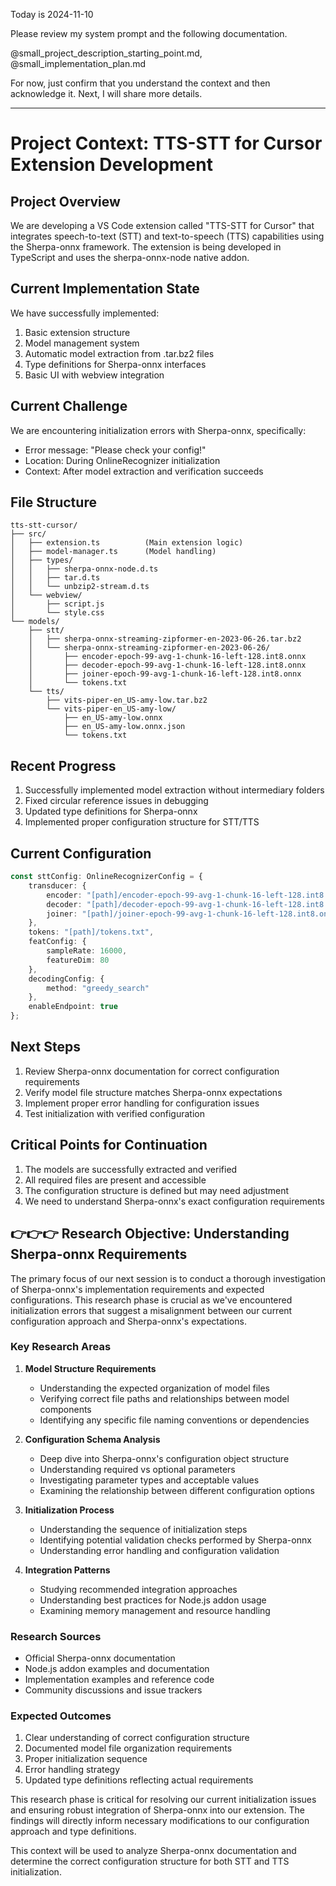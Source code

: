 Today is 2024-11-10

Please review my system prompt and the following documentation.

@small_project_description_starting_point.md, @small_implementation_plan.md

For now, just confirm that you understand the context and then acknowledge it. Next, I will share more details.

***********************

# Project Context: TTS-STT for Cursor Extension Development

## Project Overview
We are developing a VS Code extension called "TTS-STT for Cursor" that integrates speech-to-text (STT) and text-to-speech (TTS) capabilities using the Sherpa-onnx framework. The extension is being developed in TypeScript and uses the sherpa-onnx-node native addon.

## Current Implementation State
We have successfully implemented:
1. Basic extension structure
2. Model management system
3. Automatic model extraction from .tar.bz2 files
4. Type definitions for Sherpa-onnx interfaces
5. Basic UI with webview integration

## Current Challenge
We are encountering initialization errors with Sherpa-onnx, specifically:
- Error message: "Please check your config!"
- Location: During OnlineRecognizer initialization
- Context: After model extraction and verification succeeds

## File Structure
```
tts-stt-cursor/
├── src/
│   ├── extension.ts          (Main extension logic)
│   ├── model-manager.ts      (Model handling)
│   ├── types/
│   │   ├── sherpa-onnx-node.d.ts
│   │   ├── tar.d.ts
│   │   └── unbzip2-stream.d.ts
│   └── webview/
│       ├── script.js
│       └── style.css
└── models/
    ├── stt/
    │   ├── sherpa-onnx-streaming-zipformer-en-2023-06-26.tar.bz2
    │   └── sherpa-onnx-streaming-zipformer-en-2023-06-26/
    │       ├── encoder-epoch-99-avg-1-chunk-16-left-128.int8.onnx
    │       ├── decoder-epoch-99-avg-1-chunk-16-left-128.int8.onnx
    │       ├── joiner-epoch-99-avg-1-chunk-16-left-128.int8.onnx
    │       └── tokens.txt
    └── tts/
        ├── vits-piper-en_US-amy-low.tar.bz2
        └── vits-piper-en_US-amy-low/
            ├── en_US-amy-low.onnx
            ├── en_US-amy-low.onnx.json
            └── tokens.txt
```

## Recent Progress
1. Successfully implemented model extraction without intermediary folders
2. Fixed circular reference issues in debugging
3. Updated type definitions for Sherpa-onnx
4. Implemented proper configuration structure for STT/TTS

## Current Configuration
```typescript
const sttConfig: OnlineRecognizerConfig = {
    transducer: {
        encoder: "[path]/encoder-epoch-99-avg-1-chunk-16-left-128.int8.onnx",
        decoder: "[path]/decoder-epoch-99-avg-1-chunk-16-left-128.int8.onnx",
        joiner: "[path]/joiner-epoch-99-avg-1-chunk-16-left-128.int8.onnx",
    },
    tokens: "[path]/tokens.txt",
    featConfig: {
        sampleRate: 16000,
        featureDim: 80
    },
    decodingConfig: {
        method: "greedy_search"
    },
    enableEndpoint: true
};
```

## Next Steps
1. Review Sherpa-onnx documentation for correct configuration requirements
2. Verify model file structure matches Sherpa-onnx expectations
3. Implement proper error handling for configuration issues
4. Test initialization with verified configuration

## Critical Points for Continuation
1. The models are successfully extracted and verified
2. All required files are present and accessible
3. The configuration structure is defined but may need adjustment
4. We need to understand Sherpa-onnx's exact configuration requirements

## 👉👉👉 Research Objective: Understanding Sherpa-onnx Requirements

The primary focus of our next session is to conduct a thorough investigation of Sherpa-onnx's implementation requirements and expected configurations. This research phase is crucial as we've encountered initialization errors that suggest a misalignment between our current configuration approach and Sherpa-onnx's expectations.

### Key Research Areas
1. **Model Structure Requirements**
   - Understanding the expected organization of model files
   - Verifying correct file paths and relationships between model components
   - Identifying any specific file naming conventions or dependencies

2. **Configuration Schema Analysis**
   - Deep dive into Sherpa-onnx's configuration object structure
   - Understanding required vs optional parameters
   - Investigating parameter types and acceptable values
   - Examining the relationship between different configuration options

3. **Initialization Process**
   - Understanding the sequence of initialization steps
   - Identifying potential validation checks performed by Sherpa-onnx
   - Understanding error handling and configuration validation

4. **Integration Patterns**
   - Studying recommended integration approaches
   - Understanding best practices for Node.js addon usage
   - Examining memory management and resource handling

### Research Sources
- Official Sherpa-onnx documentation
- Node.js addon examples and documentation
- Implementation examples and reference code
- Community discussions and issue trackers

### Expected Outcomes
1. Clear understanding of correct configuration structure
2. Documented model file organization requirements
3. Proper initialization sequence
4. Error handling strategy
5. Updated type definitions reflecting actual requirements

This research phase is critical for resolving our current initialization issues and ensuring robust integration of Sherpa-onnx into our extension. The findings will directly inform necessary modifications to our configuration approach and type definitions.

This context will be used to analyze Sherpa-onnx documentation and determine the correct configuration structure for both STT and TTS initialization.
